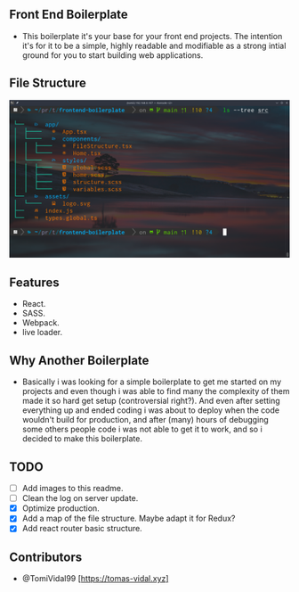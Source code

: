 ## Front End Boilerplate

- This boilerplate it's your base for your front end projects. The intention it's for it to be a simple, highly readable and modifiable as a strong intial ground for you to start building web applications.

## File Structure

![Project File Structure](./src/assets/frontend-boilerplate-file-structure.png)

## Features

- React.
- SASS.
- Webpack.
- live loader.

## Why Another Boilerplate

- Basically i was looking for a simple boilerplate to get me started on my projects and even though i was able to find many the complexity of them made it so hard get setup (controversial right?). And even after setting everything up and ended coding i was about to deploy when the code wouldn't build for production, and after (many) hours of debugging some others people code i was not able to get it to work, and so i decided to make this boilerplate.

## TODO

- [ ] Add images to this readme.
- [ ] Clean the log on server update.
- [x] Optimize production.
- [x] Add a map of the file structure. Maybe adapt it for Redux?
- [x] Add react router basic structure.

## Contributors

- @TomiVidal99 [https://tomas-vidal.xyz]
